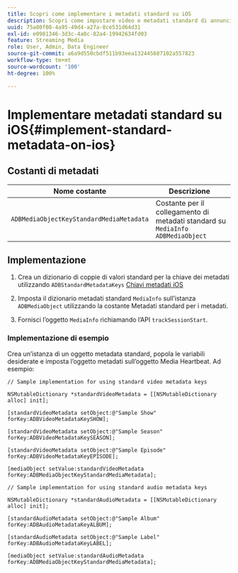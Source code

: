 ```yaml
---
title: Scopri come implementare i metadati standard su iOS
description: Scopri come impostare video e metadati standard di annunci da inviare con le chiamate di tracciamento su iOS.
uuid: 75a80f08-4a95-49d4-a27a-8ce531d64d31
exl-id: e0981346-3d3c-4a0c-82a4-19942634fd03
feature: Streaming Media
role: User, Admin, Data Engineer
source-git-commit: a6a9d550cbdf511b93eea132445607102a557823
workflow-type: tm+mt
source-wordcount: '100'
ht-degree: 100%

---
```


# Implementare metadati standard su iOS{#implement-standard-metadata-on-ios}

## Costanti di metadati

| Nome costante | Descrizione   |
|---|---|
| `ADBMediaObjectKeyStandardMediaMetadata` | Costante per il collegamento di metadati standard su `MediaInfo ADBMediaObject` |

## Implementazione

1. Crea un dizionario di coppie di valori standard per la chiave dei metadati utilizzando `ADBStandardMetadataKeys`
   [Chiavi metadati iOS](/help/use-cases/track-av-playback/impl-std-metadata/ios-metadata-keys.md)

1. Imposta il dizionario metadati standard `MediaInfo` sull’istanza `ADBMediaObject` utilizzando la costante Metadati standard per i metadati.

1. Fornisci l’oggetto `MediaInfo` richiamando l’API `trackSessionStart`.

### Implementazione di esempio

Crea un’istanza di un oggetto metadata standard, popola le variabili desiderate e imposta l’oggetto metadati sull’oggetto Media Heartbeat. Ad esempio:

```
// Sample implementation for using standard video metadata keys 
 
NSMutableDictionary *standardVideoMetadata = [[NSMutableDictionary alloc] init]; 
 
[standardVideoMetadata setObject:@"Sample Show" forKey:ADBVideoMetadataKeySHOW]; 
 
[standardVideoMetadata setObject:@"Sample Season" forKey:ADBVideoMetadataKeySEASON]; 
 
[standardVideoMetadata setObject:@"Sample Episode" forKey:ADBVideoMetadataKeyEPISODE]; 
 
[mediaObject setValue:standardVideoMetadata forKey:ADBMediaObjectKeyStandardMediaMetadata];
```

```
// Sample implementation for using standard audio metadata keys 
 
NSMutableDictionary *standardAudioMetadata = [[NSMutableDictionary alloc] init];  
 
[standardAudioMetadata setObject:@"Sample Album"   forKey:ADBAudioMetadataKeyALBUM];  
 
[standardAudioMetadata setObject:@"Sample Label"   forKey:ADBAudioMetadataKeyLABEL]; 
 
[mediaObject setValue:standardAudioMetadata   forKey:ADBMediaObjectKeyStandardMediaMetadata];
```
